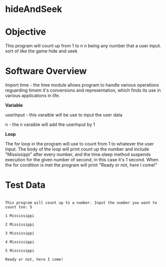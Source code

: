 # hideAndSeek

Objective
==========

This program will count up from 1 to n n being any number that a user input. sort of like the game hide and seek

Software Overview
==================

Import time - the time module allows program to handle various operations reguarding timem it's conversions and representation, which finds its use in various applications in life. 

**Variable**

userInput - this varaible will be use to input the user data

n - the n varaible will add the userInput by 1 


**Loop**

The for loop in the program will use to count from 1 to whatever the user input. 
The body of the loop will print count up the number and include "Mississippi" after every number, and the time.sleep method suspends execution for the given number of second, in this case it's 1 second. When the for condition is met the program will print "Ready or not, here I come!"

Test Data
===========

```

This program will count up to a number. Input the number you want to count too: 5

1 Mississippi

2 Mississippi

3 Mississippi

4 Mississippi

5 Mississippi

Ready or not, here I come!

```

